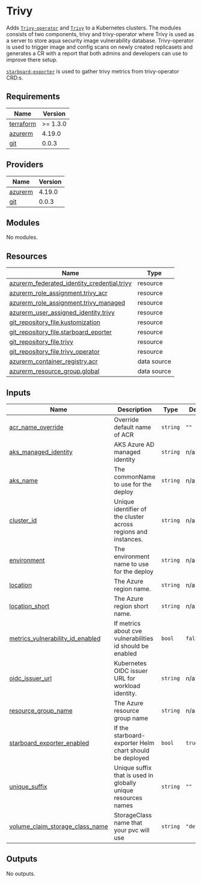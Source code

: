 # Trivy

Adds [`Trivy-operator`](https://github.com/aquasecurity/trivy-operator) and
[`Trivy`](https://github.com/aquasecurity/trivy) to a Kubernetes clusters.
The modules consists of two components, trivy and trivy-operator where
Trivy is used as a server to store aqua security image vulnerability database.
Trivy-operator is used to trigger image and config scans on newly created replicasets and
generates a CR with a report that both admins and developers can use to improve there setup.

[`starboard-exporter`](https://github.com/giantswarm/starboard-exporter) is used to gather
trivy metrics from trivy-operator CRD:s.

## Requirements

| Name | Version |
|------|---------|
| <a name="requirement_terraform"></a> [terraform](#requirement\_terraform) | >= 1.3.0 |
| <a name="requirement_azurerm"></a> [azurerm](#requirement\_azurerm) | 4.19.0 |
| <a name="requirement_git"></a> [git](#requirement\_git) | 0.0.3 |

## Providers

| Name | Version |
|------|---------|
| <a name="provider_azurerm"></a> [azurerm](#provider\_azurerm) | 4.19.0 |
| <a name="provider_git"></a> [git](#provider\_git) | 0.0.3 |

## Modules

No modules.

## Resources

| Name | Type |
|------|------|
| [azurerm_federated_identity_credential.trivy](https://registry.terraform.io/providers/hashicorp/azurerm/4.19.0/docs/resources/federated_identity_credential) | resource |
| [azurerm_role_assignment.trivy_acr](https://registry.terraform.io/providers/hashicorp/azurerm/4.19.0/docs/resources/role_assignment) | resource |
| [azurerm_role_assignment.trivy_managed](https://registry.terraform.io/providers/hashicorp/azurerm/4.19.0/docs/resources/role_assignment) | resource |
| [azurerm_user_assigned_identity.trivy](https://registry.terraform.io/providers/hashicorp/azurerm/4.19.0/docs/resources/user_assigned_identity) | resource |
| [git_repository_file.kustomization](https://registry.terraform.io/providers/xenitab/git/0.0.3/docs/resources/repository_file) | resource |
| [git_repository_file.starboard_eporter](https://registry.terraform.io/providers/xenitab/git/0.0.3/docs/resources/repository_file) | resource |
| [git_repository_file.trivy](https://registry.terraform.io/providers/xenitab/git/0.0.3/docs/resources/repository_file) | resource |
| [git_repository_file.trivy_operator](https://registry.terraform.io/providers/xenitab/git/0.0.3/docs/resources/repository_file) | resource |
| [azurerm_container_registry.acr](https://registry.terraform.io/providers/hashicorp/azurerm/4.19.0/docs/data-sources/container_registry) | data source |
| [azurerm_resource_group.global](https://registry.terraform.io/providers/hashicorp/azurerm/4.19.0/docs/data-sources/resource_group) | data source |

## Inputs

| Name | Description | Type | Default | Required |
|------|-------------|------|---------|:--------:|
| <a name="input_acr_name_override"></a> [acr\_name\_override](#input\_acr\_name\_override) | Override default name of ACR | `string` | `""` | no |
| <a name="input_aks_managed_identity"></a> [aks\_managed\_identity](#input\_aks\_managed\_identity) | AKS Azure AD managed identity | `string` | n/a | yes |
| <a name="input_aks_name"></a> [aks\_name](#input\_aks\_name) | The commonName to use for the deploy | `string` | n/a | yes |
| <a name="input_cluster_id"></a> [cluster\_id](#input\_cluster\_id) | Unique identifier of the cluster across regions and instances. | `string` | n/a | yes |
| <a name="input_environment"></a> [environment](#input\_environment) | The environment name to use for the deploy | `string` | n/a | yes |
| <a name="input_location"></a> [location](#input\_location) | The Azure region name. | `string` | n/a | yes |
| <a name="input_location_short"></a> [location\_short](#input\_location\_short) | The Azure region short name. | `string` | n/a | yes |
| <a name="input_metrics_vulnerability_id_enabled"></a> [metrics\_vulnerability\_id\_enabled](#input\_metrics\_vulnerability\_id\_enabled) | If metrics about cve vulnerabilities id should be enabled | `bool` | `false` | no |
| <a name="input_oidc_issuer_url"></a> [oidc\_issuer\_url](#input\_oidc\_issuer\_url) | Kubernetes OIDC issuer URL for workload identity. | `string` | n/a | yes |
| <a name="input_resource_group_name"></a> [resource\_group\_name](#input\_resource\_group\_name) | The Azure resource group name | `string` | n/a | yes |
| <a name="input_starboard_exporter_enabled"></a> [starboard\_exporter\_enabled](#input\_starboard\_exporter\_enabled) | If the starboard-exporter Helm chart should be deployed | `bool` | `true` | no |
| <a name="input_unique_suffix"></a> [unique\_suffix](#input\_unique\_suffix) | Unique suffix that is used in globally unique resources names | `string` | `""` | no |
| <a name="input_volume_claim_storage_class_name"></a> [volume\_claim\_storage\_class\_name](#input\_volume\_claim\_storage\_class\_name) | StorageClass name that your pvc will use | `string` | `"default"` | no |

## Outputs

No outputs.
